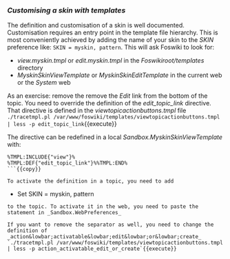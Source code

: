 ### _Customising a skin with templates_
The definition and customisation of a skin is well documented. Customisation requires an entry point in the template file hierarchy.
This is most conveniently achieved by adding the name of your skin to the _SKIN_ preference like: <code>SKIN = myskin, pattern</code>.
This will ask Foswiki to look for:
*   _view.myskin.tmpl_ or _edit.myskin.tmpl_ in the _Foswikiroot/templates_ directory
*   _MyskinSkinViewTemplate_ or _MyskinSkinEditTemplate_ in the current web or the _System_ web

As an exercise: remove the remove the _Edit_ link from the bottom of the topic.
You need to override the definition of the _edit&lowbar;topic&lowbar;link_ directive.
That directive is defined in the _viewtopicactionbuttons.tmpl_ file
`./tracetmpl.pl /var/www/foswiki/templates/viewtopicactionbuttons.tmpl | less -p edit_topic_link`{{execute}}

The directive can be redefined in a local _Sandbox.MyskinSkinViewTemplate_ with:

```
%TMPL:INCLUDE{"view"}% 
%TMPL:DEF{"edit_topic_link"}%%TMPL:END% 
```{{copy}}

To activate the definition in a topic, you need to add
```
   * Set SKIN = myskin, pattern
```{{copy}}
to the topic. To activate it in the web, you need to paste the statement in _Sandbox.WebPreferences_

If you want to remove the separator as well, you need to change the definition of _action&lowbar;activatable&lowbar;edit&lowbar;or&lowbar;create_
`./tracetmpl.pl /var/www/foswiki/templates/viewtopicactionbuttons.tmpl | less -p action_activatable_edit_or_create`{{execute}}


